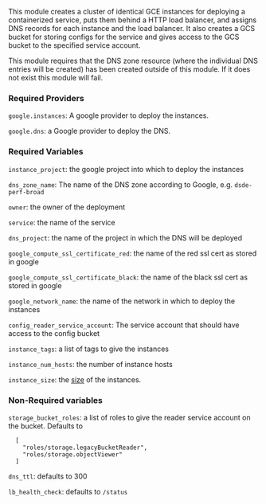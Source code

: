 This module creates a cluster of identical GCE instances for deploying a containerized service,
puts them behind a HTTP load balancer, and assigns DNS records for each instance and the
load balancer. It also creates a GCS bucket for storing configs for the service and gives access
to the GCS bucket to the specified service account.

This module requires that the DNS zone resource (where the individual DNS 
entries will be created) has been created outside of this module. If it
does not exist this module will fail.

### Required Providers

`google.instances`: A google provider to deploy the instances.

`google.dns`: a Google provider to deploy the DNS.

### Required Variables

`instance_project`: the google project into which to deploy the instances

`dns_zone_name`: The name of the DNS zone according to Google, e.g. `dsde-perf-broad`

`owner`: the owner of the deployment

`service`: the name of the service

`dns_project`: the name of the project in which the DNS will be deployed

`google_compute_ssl_certificate_red`: the name of the red ssl cert as stored in google

`google_compute_ssl_certificate_black`: the name of the black ssl cert as stored in google

`google_network_name`: the name of the network in which to deploy the instances

`config_reader_service_account`: The service account that should have access to the config bucket

`instance_tags`: a list of tags to give the instances

`instance_num_hosts`: the number of instance hosts

`instance_size`: the [size](https://cloud.google.com/compute/docs/machine-types) of the instances.

### Non-Required variables

`storage_bucket_roles`: a list of roles to give the reader service account on the bucket. Defaults to

```
  [
    "roles/storage.legacyBucketReader",
    "roles/storage.objectViewer"
  ]
```

`dns_ttl`: defaults to 300

`lb_health_check`: defaults to `/status`